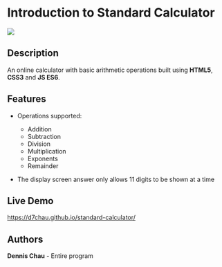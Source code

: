 # Introduction to Standard Calculator

[![](https://github.com/d7chau/standard-calculator/blob/main/images/thumbnail.png)](https://d7chau.github.io/standard-calculator/)

## Description

An online calculator with basic arithmetic operations built using __HTML5__, __CSS3__ and __JS ES6__.

## Features

* Operations supported:
  * Addition
  * Subtraction
  * Division
  * Multiplication
  * Exponents
  * Remainder
  
* The display screen answer only allows 11 digits to be shown at a time

## Live Demo

https://d7chau.github.io/standard-calculator/

## Authors

**Dennis Chau** - Entire program
